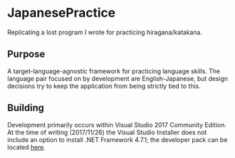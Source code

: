# JapanesePractice
Replicating a lost program I wrote for practicing hiragana/katakana.

## Purpose
A target-language-agnostic framework for practicing language skills. The
language pair focused on by development are English-Japanese, but design
decisions try to keep the application from being strictly tied to this.

## Building
Development primarily occurs within Visual Studio 2017 Community Edition. At
the time of writing (2017/11/26) the Visual Studio Installer does not include
an option to install .NET Framework 4.7.1; the developer pack can be located
[here](https://www.microsoft.com/net/download/thank-you/net471-developer-pack).
